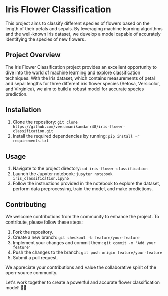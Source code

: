# Iris Flower Classification

This project aims to classify different species of flowers based on the length of their petals and sepals. By leveraging machine learning algorithms and the well-known Iris dataset, we develop a model capable of accurately identifying the species of new flowers.

## Project Overview

The Iris Flower Classification project provides an excellent opportunity to dive into the world of machine learning and explore classification techniques. With the Iris dataset, which contains measurements of petal and sepal lengths for three different iris flower species (Setosa, Versicolor, and Virginica), we aim to build a robust model for accurate species prediction.

## Installation

1. Clone the repository: `git clone https://github.com/veeramanikandanr48/iris-flower-classification.git`
2. Install the required dependencies by running: `pip install -r requirements.txt`

## Usage

1. Navigate to the project directory: `cd iris-flower-classification`
2. Launch the Jupyter notebook: `jupyter notebook iris_classification.ipynb`
3. Follow the instructions provided in the notebook to explore the dataset, perform data preprocessing, train the model, and make predictions.

## Contributing

We welcome contributions from the community to enhance the project. To contribute, please follow these steps:
1. Fork the repository.
2. Create a new branch: `git checkout -b feature/your-feature`
3. Implement your changes and commit them: `git commit -m 'Add your feature'`
4. Push the changes to the branch: `git push origin feature/your-feature`
5. Submit a pull request.

We appreciate your contributions and value the collaborative spirit of the open-source community.


Let's work together to create a powerful and accurate flower classification model! 🌸🔬
